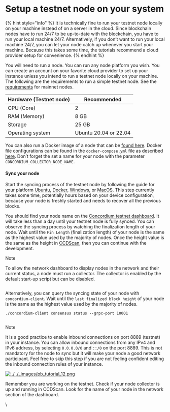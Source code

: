# Setup a testnet node on your system

{% hint style="info" %}
It is technically fine to run your testnet node locally on your machine instead of on a server in the cloud. Since blockchain nodes have to run 24/7 to be up-to-date with the blockchain, you have to run your local machine 24/7. Alternatively, if you don’t want to run your local machine 24/7, you can let your node catch up whenever you start your machine. Because this takes some time, the tutorials recommend a cloud provider setup for convenience.
{% endhint %}

You will need to run a node. You can run any node platform you wish. You can create an account on your favorite cloud provider to set up your instance unless you intend to run a testnet node locally on your machine. The following are the requirements to run a simple testnet node. See the [requirements](https://developer.concordium.software/en/mainnet/net/nodes/node-requirements.html#system-requirements-node-mainnet) for mainnet nodes.

| Hardware (Testnet node) | Recommended           |
| ----------------------- | --------------------- |
| CPU (Core)              | 2                     |
| RAM (Memory)            | 8 GB                  |
| Storage                 | 25 GB                 |
| Operating system        | Ubuntu 20.04 or 22.04 |

You can also run a Docker image of a node that can be [found here](https://developer.concordium.software/en/mainnet/net/guides/run-node.html#run-a-node). Docker file configurations can be found in the `docker-compose.yml` file as described [here](https://developer.concordium.software/en/mainnet/net/guides/run-node.html#run-a-node). Don’t forget the set a name for your node with the parameter `CONCORDIUM_COLLECTOR_NODE_NAME`.

#### Sync your node

Start the syncing process of the testnet node by following the guide for your platform [Ubuntu](https://developer.concordium.software/en/mainnet/net/nodes/ubuntu.html#ubuntu-node), [Docker](https://developer.concordium.software/en/mainnet/net/nodes/docker.html#docker-node), [Windows](https://developer.concordium.software/en/mainnet/net/nodes/windows.html#windows-node), or [MacOS](https://developer.concordium.software/en/mainnet/net/nodes/macos.html#macos-node). This step currently takes some time, potentially hours based on your device configuration, because your node is freshly started and needs to recover all the previous blocks.

You should find your node name on the [Concordium testnet dashboard](https://dashboard.testnet.concordium.com/). It will take less than a day until your testnet node is fully synced. You can observe the syncing process by watching the finalization length of your node. Wait until the `Fin Length` (finalization length) of your node is the same as the highest value used by the majority of nodes. Once the height value is the same as the height in [CCDScan](https://testnet.ccdscan.io/blocks), then you can continue with the development.

Note

To allow the network dashboard to display nodes in the network and their current status, a node must run a collector. The collector is enabled by the default start-up script but can be disabled.

<figure><img src="https://developer.concordium.software/en/mainnet/_images/pb_tutorial_13.png" alt=""><figcaption></figcaption></figure>

Alternatively, you can query the syncing state of your node with `concordium-client`. Wait until the `last finalized block height` of your node is the same as the highest value used by the majority of nodes.

```
./concordium-client consensus status --grpc-port 10001
```

<figure><img src="https://developer.concordium.software/en/mainnet/_images/pb_tutorial_19.png" alt=""><figcaption></figcaption></figure>

Note

It is a good practice to enable inbound connections on port 8889 (testnet) in your instance. You can allow inbound connections from any IPv4 and IPv6 address, by selecting `0.0.0.0/0` and `::/0` on the port 8889. This is not mandatory for the node to sync but it will make your node a good network participant. Feel free to skip this step if you are not feeling confident editing the inbound connection rules of your instance.

[![../../\_images/pb\_tutorial\_12.png](https://developer.concordium.software/en/mainnet/\_images/pb\_tutorial\_12.png)](https://developer.concordium.software/en/mainnet/\_images/pb\_tutorial\_12.png)

Remember you are working on the testnet. Check if your node collector is up and running in CCDScan. Look for the name of your node in the network section of the dashboard.

\


<figure><img src="https://developer.concordium.software/en/mainnet/_images/node-collector.png" alt=""><figcaption></figcaption></figure>
